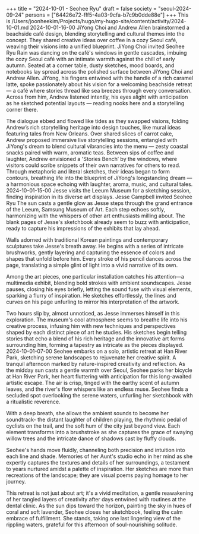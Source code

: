 +++
title = "2024-10-01 - Seohee Ryu"
draft = false
society = "seoul-2024-09-24"
persons = ["64426e72-fff5-4a03-9cfa-b7c9b0dde88e"]
+++
This is /Users/joonheekim/Projects/hugo/my-hugo-site/content/activity/2024-10-01.md
2024-10-01-16-00
JiYong Choi and Andrew Allen brainstormed a beachside café design, blending storytelling and cultural themes into the concept. They shared creative ideas over coffee in a cozy Seoul café, weaving their visions into a unified blueprint.
JiYong Choi invited Seohee Ryu
Rain was dancing on the café's windows in gentle cascades, imbuing the cozy Seoul café with an intimate warmth against the chill of early autumn. Seated at a corner table, dusty sketches, mood boards, and notebooks lay spread across the polished surface between JiYong Choi and Andrew Allen. JiYong, his fingers entwined with the handle of a rich caramel latte, spoke passionately about his vision for a welcoming beachside retreat — a café where stories thread like sea breezes through every conversation. Across from him, Andrew listened intently, his eyes alight with anticipation as he sketched potential layouts — reading nooks here and a storytelling corner there.

The dialogue ebbed and flowed like tides as they swapped visions, folding Andrew’s rich storytelling heritage into design touches, like mural ideas featuring tales from New Orleans. Over shared slices of carrot cake, Andrew proposed immersive live storytelling sessions, entangled with JiYong's dream to blend cultural vibrancies into the menu — zesty coastal snacks paired with warm, aromatic teas. Between sips of coffee and laughter, Andrew envisioned a 'Stories Bench’ by the windows, where visitors could scribe snippets of their own narratives for others to read. Through metaphoric and literal sketches, their ideas began to form contours, breathing life into the blueprint of JiYong's longstanding dream — a harmonious space echoing with laughter, aroma, music, and cultural tales.
2024-10-01-15-00
Jesse visits the Leeum Museum for a sketching session, finding inspiration in its diverse art displays.
Jesse Campbell invited Seohee Ryu
The sun casts a gentle glow as Jesse steps through the grand entrance of the Leeum, Samsung Museum of Art. Each step echoes softly, harmonizing with the whispers of other art enthusiasts milling about. The blank pages of Jesse's sketchbook already seem to buzz with anticipation, ready to capture his impressions of the exhibits that lay ahead.

Walls adorned with traditional Korean paintings and contemporary sculptures take Jesse's breath away. He begins with a series of intricate brushworks, gently layering and capturing the essence of colors and shapes that unfold before him. Every stroke of his pencil dances across the page, translating a simple glint of light into a vivid narrative of its own.

Among the art pieces, one particular installation catches his attention—a multimedia exhibit, blending bold strokes with ambient soundscapes. Jesse pauses, closing his eyes briefly, letting the sound fuse with visual elements, sparking a flurry of inspiration. He sketches effortlessly, the lines and curves on his page unfurling to mirror his interpretation of the artwork.

Two hours slip by, almost unnoticed, as Jesse immerses himself in this exploration. The museum's cool atmosphere seems to breathe life into his creative process, infusing him with new techniques and perspectives shaped by each distinct piece of art he studies. His sketches begin telling stories that echo a blend of his rich heritage and the innovative art forms surrounding him, forming a tapestry as intricate as the pieces displayed.
2024-10-01-07-00
Seohee embarks on a solo, artistic retreat at Han River Park, sketching serene landscapes to rejuvenate her creative spirit. A tranquil afternoon marked by nature-inspired creativity and reflection.
As the midday sun casts a gentle warmth over Seoul, Seohee parks her bicycle at Han River Park, her heart fluttering with anticipation for this long-awaited artistic escape. The air is crisp, tinged with the earthy scent of autumn leaves, and the river's flow whispers like an endless muse. Seohee finds a secluded spot overlooking the serene waters, unfurling her sketchbook with a ritualistic reverence.

With a deep breath, she allows the ambient sounds to become her soundtrack- the distant laughter of children playing, the rhythmic pedal of cyclists on the trail, and the soft hum of the city just beyond view. Each element transforms into a brushstroke as she captures the grace of swaying willow trees and the intricate dance of shadows cast by fluffy clouds.

Seohee's hands move fluidly, channeling both precision and intuition into each line and shade. Memories of her Aunt's studio echo in her mind as she expertly captures the textures and details of her surroundings, a testament to years nurtured amidst a palette of inspiration. Her sketches are more than recreations of the landscape; they are visual poems paying homage to her journey.

This retreat is not just about art; it's a vivid meditation, a gentle reawakening of her tangled layers of creativity after days entwined with routines at the dental clinic. As the sun dips toward the horizon, painting the sky in hues of coral and soft lavender, Seohee closes her sketchbook, feeling the calm embrace of fulfillment. She stands, taking one last lingering view of the rippling waters, grateful for this afternoon of soul-nourishing solitude.
